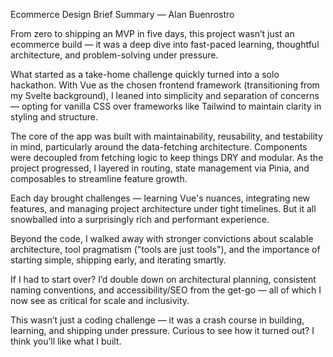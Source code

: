 Ecommerce Design Brief Summary — Alan Buenrostro

From zero to shipping an MVP in five days, this project wasn’t just an ecommerce build — it was a deep dive into fast-paced learning, thoughtful architecture, and problem-solving under pressure.

What started as a take-home challenge quickly turned into a solo hackathon. With Vue as the chosen frontend framework (transitioning from my Svelte background), I leaned into simplicity and separation of concerns — opting for vanilla CSS over frameworks like Tailwind to maintain clarity in styling and structure.

The core of the app was built with maintainability, reusability, and testability in mind, particularly around the data-fetching architecture. Components were decoupled from fetching logic to keep things DRY and modular. As the project progressed, I layered in routing, state management via Pinia, and composables to streamline feature growth.

Each day brought challenges — learning Vue's nuances, integrating new features, and managing project architecture under tight timelines. But it all snowballed into a surprisingly rich and performant experience.

Beyond the code, I walked away with stronger convictions about scalable architecture, tool pragmatism ("tools are just tools"), and the importance of starting simple, shipping early, and iterating smartly.

If I had to start over? I’d double down on architectural planning, consistent naming conventions, and accessibility/SEO from the get-go — all of which I now see as critical for scale and inclusivity.

This wasn’t just a coding challenge — it was a crash course in building, learning, and shipping under pressure. Curious to see how it turned out? I think you’ll like what I built.
